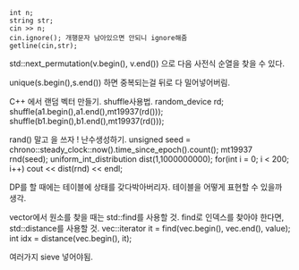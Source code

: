 ```
int n;
string str;
cin >> n;
cin.ignore(); 개행문자 남아있으면 안되니 ignore해줌
getline(cin,str);
```

std::next_permutation(v.begin(), v.end()) 으로 다음 사전식 순열을 찾을 수 있다.

unique(s.begin(),s.end()) 하면 중복되는걸 뒤로 다 밀어넣어버림.

C++ 에서 랜덤 벡터 만들기. shuffle사용법.
random_device rd; 
shuffle(a1.begin(),a1.end(),mt19937(rd()));
shuffle(b1.begin(),b1.end(),mt19937(rd()));

rand() 말고 <random> 을 쓰자 ! 난수생성하기.
    unsigned seed = chrono::steady_clock::now().time_since_epoch().count();
    mt19937 rnd(seed);
    uniform_int_distribution<ll> dist(1,1000000000);
    for(int i = 0; i < 200; i++) cout << dist(rnd) << endl;


DP를 할 때에는 테이블에 상태를 갖다박아버리자. 테이블을 어떻게 표현할 수 있을까 생각.

vector에서 원소를 찾을 때는 std::find를 사용할 것. find로 인덱스를 찾아야 한다면, std::distance를 사용할 것.
    vec::iterator it = find(vec.begin(), vec.end(), value);
    int idx = distance(vec.begin(), it);

여러가지 sieve 넣어야됨.
